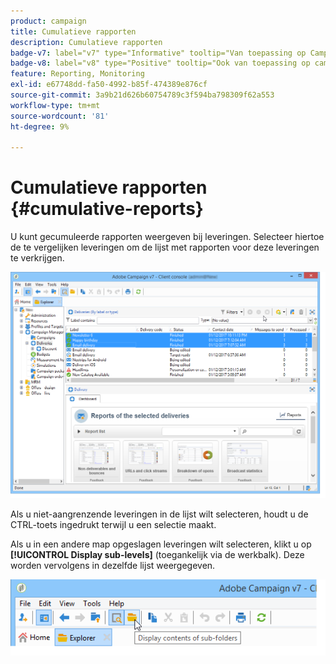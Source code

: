 ```yaml
---
product: campaign
title: Cumulatieve rapporten
description: Cumulatieve rapporten
badge-v7: label="v7" type="Informative" tooltip="Van toepassing op Campaign Classic v7"
badge-v8: label="v8" type="Positive" tooltip="Ook van toepassing op campagne v8"
feature: Reporting, Monitoring
exl-id: e67748dd-fa50-4992-b85f-474389e876cf
source-git-commit: 3a9b21d626b60754789c3f594ba798309f62a553
workflow-type: tm+mt
source-wordcount: '81'
ht-degree: 9%

---
```


# Cumulatieve rapporten {#cumulative-reports}



U kunt gecumuleerde rapporten weergeven bij leveringen. Selecteer hiertoe de te vergelijken leveringen om de lijst met rapporten voor deze leveringen te verkrijgen.

![](assets/s_ncs_user_report_compare_tab.png)

Als u niet-aangrenzende leveringen in de lijst wilt selecteren, houdt u de CTRL-toets ingedrukt terwijl u een selectie maakt.

Als u in een andere map opgeslagen leveringen wilt selecteren, klikt u op **[!UICONTROL Display sub-levels]** (toegankelijk via de werkbalk). Deze worden vervolgens in dezelfde lijst weergegeven.

![](assets/s_ncs_user_display_children_icon.png)
